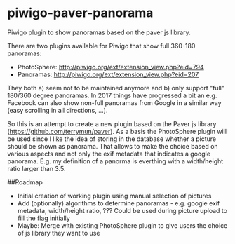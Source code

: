 # piwigo-paver-panorama
Piwigo plugin to show panoramas based on the paver js library.

There are two plugins available for Piwigo that show full 360-180 panoramas:

* PhotoSphere: http://piwigo.org/ext/extension_view.php?eid=794
* Panoramas: http://piwigo.org/ext/extension_view.php?eid=207

They both a) seem not to be maintained anymore and b) only support "full" 180/360 degree panoramas. In 2017 things have progressed a bit an e.g. Facebook can also show non-full panoramas from Google in a similar way (easy scrolling in all directions, ...).

So this is an attempt to create a new plugin based on the Paver js library (https://github.com/terrymun/paver). As a basis the PhotoSphere plugin will be used since I like the idea of storing in the database whether a picture should be shown as panorama. That allows to make the choice based on various aspects and not only the exif metadata that indicates a google panorama. E.g. my definition of a panorma is everthing with a width/height ratio larger than 3.5.

##Roadmap

- Initial creation of working plugin using manual selection of pictures
- Add (optionally) algorithms to determine panoramas - e.g. google exif metadata, width/height ratio, ??? Could be used during picture upload to fill the flag initially
- Maybe: Merge with existing PhotoSphere plugin to give users the choice of js library they want to use
